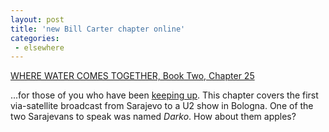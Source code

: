 ```yaml
---
layout: post
title: 'new Bill Carter chapter online'
categories:
 - elsewhere
---
```


<a href="http://www.billcarter.cc/Jan2003.html">WHERE WATER COMES TOGETHER, Book Two, Chapter 25</a>



...for those of you who have been <a href="http://www.danielsjourney.com/index.php?archive=blog_2003_01_06.xml&id_pass=122">keeping up</a>. This chapter covers the first via-satellite broadcast from Sarajevo to a U2 show in Bologna. One of the two Sarajevans to speak was named <em>Darko</em>. How about them apples?





